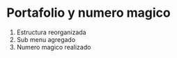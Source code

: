 # Portafolio y numero magico
1. Estructura reorganizada
2. Sub menu agregado
3. Numero magico realizado